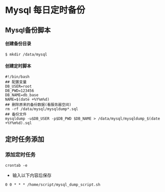 # Mysql 每日定时备份
## Mysql备份脚本
#### 创建备份目录
```
$ mkdir /data/mysql
```
#### 创建定时脚本
```
#!/bin/bash
## 配置变量
DB_USER=root
DB_PWD=123456
DB_NAME=db_base
NAME=$(date +%Y%m%d)
## 删除原来的备份数据(看服务器空间)
rm -rf /data/mysql/mysqldump*.sql
## 备份文件
mysqldump -u$DB_USER -p$DB_PWD $DB_NAME > /data/mysql/mysqldump_$(date +%Y%m%d).sql
```

## 定时任务添加
### 添加定时任务
```
crontab -e
```
- 输入以下内容后保存
```
0 0 * * * /home/script/mysql_dump_script.sh
```
